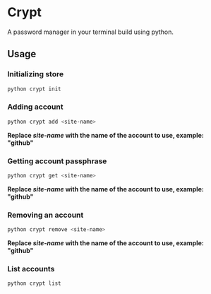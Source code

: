 # Crypt
A password manager in your terminal build using python.

## Usage

### Initializing store
```bash
python crypt init
```

### Adding account
```bash
python crypt add <site-name>
```
**Replace *site-name* with the name of the account to use, example: "github"**

### Getting account passphrase
```bash
python crypt get <site-name>
```
**Replace *site-name* with the name of the account to use, example: "github"**

### Removing an account
```bash
python crypt remove <site-name>
```
**Replace *site-name* with the name of the account to use, example: "github"**

### List accounts
```bash
python crypt list
```
